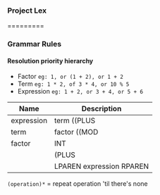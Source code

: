 ### Project Lex
=========

### Grammar Rules

#### Resolution priority hierarchy
- Factor `eg: 1, or (1 + 2), or 1 + 2`
- Term `eg: 1 * 2, of 3 * 4, or 10 % 5`
- Expression `eg: 1 + 2, or 3 + 4, or 5 + 6`

| Name                   | Description                                                                 |
|------------------------|-----------------------------------------------------------------------------|
| expression             | term ((PLUS|MINUS) term)*                                                   |
| term                   | factor ((MOD|MUL|DIV) factor)*                                              |
| factor                 | INT|FLOAT                                                                   |
|                        | (PLUS|MINUS) factor                                                         |
|                        | LPAREN expression RPAREN                                                    |


`(operation)*` = repeat operation 'til there's none
